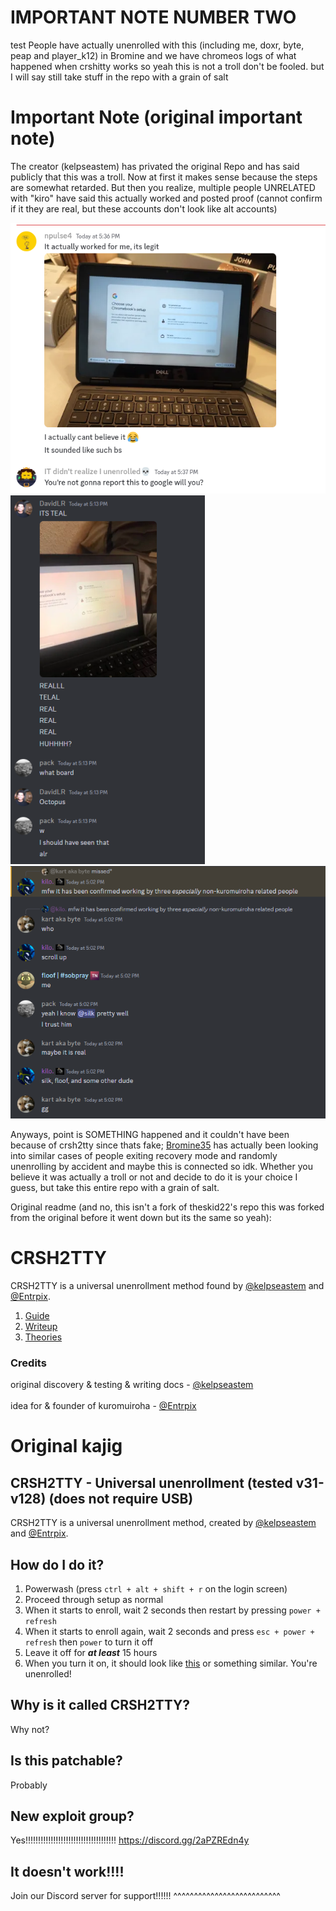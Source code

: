# IMPORTANT NOTE NUMBER TWO
test
People have actually unenrolled with this (including me, doxr, byte, peap and player_k12) in Bromine and we have chromeos logs of what happened when crshitty works so yeah this is not a troll don't be fooled. but I will say still take stuff in the repo with a grain of salt

# Important Note (original important note)

The creator (kelpseastem) has privated the original Repo and has said publicly that this was a troll. Now at first it makes sense because the steps are somewhat retarded. But then you realize, multiple people UNRELATED with "kiro" have said this actually worked and posted proof (cannot confirm if it they are real, but these accounts don't look like alt accounts)

![working case](unsigma.webp)
![working case](skibidi.webp)
![working case](silky.webp)

Anyways, point is SOMETHING happened and it couldn't have been because of crsh2tty since thats fake; [Bromine35](https://github.com/entrpix) has actually been looking into similar cases of people exiting recovery mode and randomly unenrolling 
by accident and maybe this is connected so idk. Whether you believe it was actually a troll or not and decide to do it is your choice I guess, but take this entire repo with a grain of salt.

Original readme (and no, this isn't a fork of theskid22's repo this was forked from the original before it went down but its the same so yeah):

# CRSH2TTY
CRSH2TTY is a universal unenrollment method found by [@kelpseastem](https://github.com/kelpseastem) and [@Entrpix](https://github.com/entrpix).
1. [Guide](Docs/guide.md)
2. [Writeup](Docs/writeup.md)
3. [Theories](Docs/theories.md)
### Credits
original discovery & testing & writing docs - [@kelpseastem](https://github.com/kelpseastem)\
\
idea for & founder of kuromuiroha - [@Entrpix](https://github.com/entrpix)
# Original kajig
## CRSH2TTY - Universal unenrollment (tested v31-v128) (does not require USB)
CRSH2TTY is a universal unenrollment method, created by [@kelpseastem](https://github.com/kelpseastem) and [@Entrpix](https://github.com/entrpix).
##  How do I do it?
1. Powerwash (press `ctrl + alt + shift + r` on the login screen)
2. Proceed through setup as normal
3. When it starts to enroll, wait 2 seconds then restart by pressing `power + refresh`
4. When it starts to enroll again, wait 2 seconds and press `esc + power + refresh` then `power` to turn it off
5. Leave it off for ***at least*** 15 hours
6. When you turn it on, it should look like [this](https://github.com/kuromuiroha/CRSH2TTY/raw/main/Docs/Media/v128nissa.mp4) or something similar. You're unenrolled!
## Why is it called CRSH2TTY?
Why not?
## Is this patchable?
Probably
## New exploit group?
Yes!!!!!!!!!!!!!!!!!!!!!!!!!!!!!!!!!!!! https://discord.gg/2aPZREdn4y
## It doesn't work!!!!
Join our Discord server for support!!!!!! ^^^^^^^^^^^^^^^^^^^^^^^^^^
